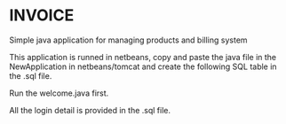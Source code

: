 # INVOICE
Simple java application for managing products and billing system

This application is runned in netbeans, copy and paste the java file in the NewApplication in netbeans/tomcat and create the following SQL table in the .sql file.

Run the welcome.java first.

All the login detail is provided in the .sql file.
